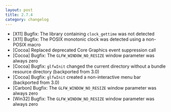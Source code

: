 ```yaml
---
layout: post
title: 2.7.4
category: changelog
---
```


- \[X11\] Bugfix: The library containing `clock_gettime` was not detected
- \[X11\] Bugfix: The POSIX monotonic clock was detected using a non-POSIX macro
- \[Cocoa\] Replaced deprecated Core Graphics event suppression call
- \[Cocoa\] Bugfix: The `GLFW_WINDOW_NO_RESIZE` window parameter was always zero
- \[Cocoa\] Bugfix: `glfwInit` changed the current directory without a bundle
  resource directory (backported from 3.0)
- \[Cocoa\] Bugfix: `glfwInit` created a non-interactive menu bar (backported
  from 3.0)
- \[Carbon\] Bugfix: The `GLFW_WINDOW_NO_RESIZE` window parameter was always
  zero
- \[Win32\] Bugfix: The `GLFW_WINDOW_NO_RESIZE` window parameter was always zero